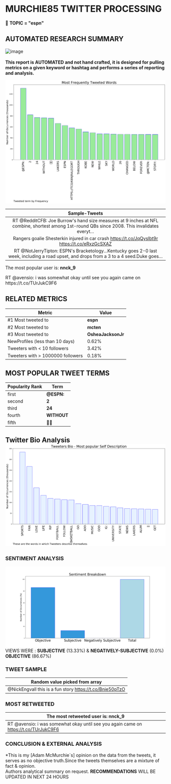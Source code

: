 # MURCHIE85 TWITTER PROCESSING 
&#x1F34E; **TOPIC = "espn"**

## AUTOMATED RESEARCH SUMMARY

![image](https://marketingplatform.google.com/about/static/images/gmp/analytics-smb-benefit.jpg)
<br></br>
<b> This report is AUTOMATED and not hand crafted, it is designed for pulling metrics on a given keyword or hashtag and performs a series of reporting and analysis.</b>



![image](TWEETS.png)



|                **Sample-Tweets**        |
| :-------------: |
| RT @RedditCFB: Joe Burrow's hand size measures at 9 inches at NFL combine, shortest among 1st-round QBs since 2008. This invalidates everyt… |
| Rangers goalie Shesterkin injured in car crash https://t.co/JqQyslbt9r https://t.co/eRxzGcSXAZ |
| RT @NotJerryTipton: ESPN's Bracketology...Kentucky goes 2-0 last week, including a road upset, and drops from a 3 to a 4 seed.Duke goes… |

The most popular user is: **nnck_9**
<div class="alert alert-block alert-danger"> RT @avensio: i was somewhat okay until see you again came on  https://t.co/TUrJukC9F6</div>

## RELATED METRICS<br>
| Metric | Value |
| ------------- | ------------- |
| #1 Most tweeted to  | **espn** |
| #2 Most tweeted to  | **mcten** |
| #3 Most tweeted to  | **OsheaJacksonJr** |
| NewProfiles (less than 10 days) | 0.62%  |
| Tweeters with < 10 followers  | 3.42%|
| Tweeters with > 1000000 followers  | 0.18%  |



## MOST POPULAR TWEET TERMS 


| Popularity Rank  | Term |
| ------------- | ------------- |
| first  | **@ESPN:**  |
| second  | **2**  |
| third  | **24** |
| fourth  | **WITHOUT**  |
| fifth  | **💜💛**  |


## Twitter Bio Analysis![image](BIO.png)
### SENTIMENT ANALYSIS
![image](sentiment.png)
VIEWS WERE : **SUBJECTIVE**  (13.33%) & **NEGATIVELY-SUBJECTIVE** (0.0%) **OBJECTIVE** (86.67%)

### TWEET SAMPLE 
| Random value picked from array |
| ------------- |
|@NickEngvall this is a fun story https://t.co/Bnie50pTzO |

### MOST RETWEETED 

| The most retweeted user is: **nnck_9**  |
| ------------- |
| RT @avensio: i was somewhat okay until see you again came on  https://t.co/TUrJukC9F6 |

### CONCLUSION & EXTERNAL ANALYSIS

*This is my [Adam McMurchie`s] opinion on the data from the tweets, it serves as no objective truth.Since the tweets themselves are a mixture of fact & opinion.<br>
Authors analytical summary on request.
**RECOMMENDATIONS** WILL BE UPDATED IN NEXT  24 HOURS <br>